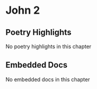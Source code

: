 # John 2

## Poetry Highlights

No poetry highlights in this chapter

## Embedded Docs

No embedded docs in this chapter

